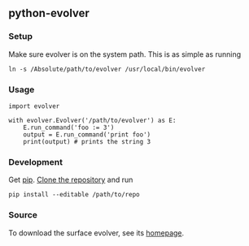 ## python-evolver

### Setup

Make sure evolver is on the system path. This is as simple as running

```
ln -s /Absolute/path/to/evolver /usr/local/bin/evolver
```

### Usage
```
import evolver

with evolver.Evolver('/path/to/evolver') as E:
    E.run_command('foo := 3')
    output = E.run_command('print foo')
    print(output) # prints the string 3
```

### Development

Get [pip](http://pip.readthedocs.org/en/stable/installing/). [Clone the
repository](https://help.github.com/articles/cloning-a-repository/) and run 

```
pip install --editable /path/to/repo
```

### Source

To download the surface evolver, see its
[homepage](http://facstaff.susqu.edu/brakke/evolver/evolver.html).
